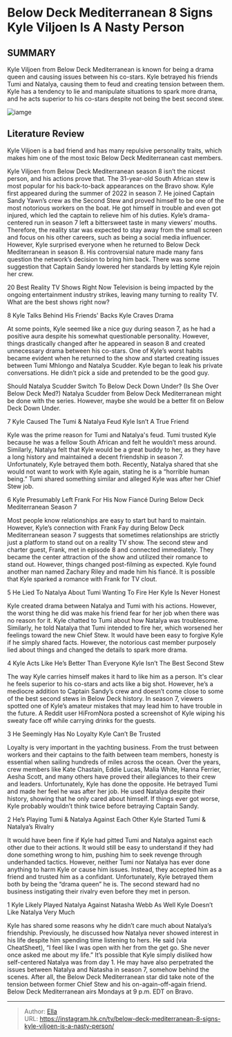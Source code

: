 # Below Deck Mediterranean 8 Signs Kyle Viljoen Is A Nasty Person


## SUMMARY 


 Kyle Viljoen from Below Deck Mediterranean is known for being a drama queen and causing issues between his co-stars. 
 Kyle betrayed his friends Tumi and Natalya, causing them to feud and creating tension between them. 
 Kyle has a tendency to lie and manipulate situations to spark more drama, and he acts superior to his co-stars despite not being the best second stew. 

![iamge](https://static1.srcdn.com/wordpress/wp-content/uploads/2023/11/below-deck-mediterranean_-8-signs-kyle-viljoen-is-a-nasty-person.jpg)

## Literature Review
Kyle Viljoen is a bad friend and has many repulsive personality traits, which makes him one of the most toxic Below Deck Mediterranean cast members.




Kyle Viljoen from Below Deck Mediterranean season 8 isn’t the nicest person, and his actions prove that. The 31-year-old South African stew is most popular for his back-to-back appearances on the Bravo show. Kyle first appeared during the summer of 2022 in season 7. He joined Captain Sandy Yawn’s crew as the Second Stew and proved himself to be one of the most notorious workers on the boat. He got himself in trouble and even got injured, which led the captain to relieve him of his duties.
Kyle’s drama-centered run in season 7 left a bittersweet taste in many viewers’ mouths. Therefore, the reality star was expected to stay away from the small screen and focus on his other careers, such as being a social media influencer. However, Kyle surprised everyone when he returned to Below Deck Mediterranean in season 8. His controversial nature made many fans question the network’s decision to bring him back. There was some suggestion that Captain Sandy lowered her standards by letting Kyle rejoin her crew.
            
 
 20 Best Reality TV Shows Right Now 
Television is being impacted by the ongoing entertainment industry strikes, leaving many turning to reality TV. What are the best shows right now?













 








 8  Kyle Talks Behind His Friends&#39; Backs 
Kyle Craves Drama


 







At some points, Kyle seemed like a nice guy during season 7, as he had a positive aura despite his somewhat questionable personality. However, things drastically changed after he appeared in season 8 and created unnecessary drama between his co-stars. One of Kyle’s worst habits became evident when he returned to the show and started creating issues between Tumi Mhlongo and Natalya Scudder. Kyle began to leak his private conversations. He didn’t pick a side and pretended to be the good guy.
            
 
 Should Natalya Scudder Switch To Below Deck Down Under? (Is She Over Below Deck Med?) 
Natalya Scudder from Below Deck Mediterranean might be done with the series. However, maybe she would be a better fit on Below Deck Down Under.









 7  Kyle Caused The Tumi &amp; Natalya Feud 
Kyle Isn’t A True Friend


 







Kyle was the prime reason for Tumi and Natalya&#39;s feud. Tumi trusted Kyle because he was a fellow South African and felt he wouldn’t mess around. Similarly, Natalya felt that Kyle would be a great buddy to her, as they have a long history and maintained a decent friendship in season 7. Unfortunately, Kyle betrayed them both. Recently, Natalya shared that she would not want to work with Kyle again, stating he is a “horrible human being.” Tumi shared something similar and alleged Kyle was after her Chief Stew job.





 6  Kyle Presumably Left Frank For His Now Fiancé 
During Below Deck Mediterranean Season 7


Most people know relationships are easy to start but hard to maintain. However, Kyle’s connection with Frank Fay during Below Deck Mediterranean season 7 suggests that sometimes relationships are strictly just a platform to stand out on a reality TV show. The second stew and charter guest, Frank, met in episode 8 and connected immediately. They became the center attraction of the show and utilized their romance to stand out. However, things changed post-filming as expected. Kyle found another man named Zachary Riley and made him his fiancé. It is possible that Kyle sparked a romance with Frank for TV clout.





 5  He Lied To Natalya About Tumi Wanting To Fire Her 
Kyle Is Never Honest


 







Kyle created drama between Natalya and Tumi with his actions. However, the worst thing he did was make his friend fear for her job when there was no reason for it. Kyle chatted to Tumi about how Natalya was troublesome. Similarly, he told Natalya that Tumi intended to fire her, which worsened her feelings toward the new Chief Stew. It would have been easy to forgive Kyle if he simply shared facts. However, the notorious cast member purposely lied about things and changed the details to spark more drama.





 4  Kyle Acts Like He’s Better Than Everyone 
Kyle Isn’t The Best Second Stew


The way Kyle carries himself makes it hard to like him as a person. It&#39;s clear he feels superior to his co-stars and acts like a big shot. However, he’s a mediocre addition to Captain Sandy’s crew and doesn’t come close to some of the best second stews in Below Deck history. In season 7, viewers spotted one of Kyle’s amateur mistakes that may lead him to have trouble in the future. A Reddit user HiFromNora posted a screenshot of Kyle wiping his sweaty face off while carrying drinks for the guests.





 3  He Seemingly Has No Loyalty 
Kyle Can’t Be Trusted
        

Loyalty is very important in the yachting business. From the trust between workers and their captains to the faith between team members, honesty is essential when sailing hundreds of miles across the ocean. Over the years, crew members like Kate Chastain, Eddie Lucas, Malia White, Hanna Ferrier, Aesha Scott, and many others have proved their allegiances to their crew and leaders. Unfortunately, Kyle has done the opposite. He betrayed Tumi and made her feel he was after her job. He used Natalya despite their history, showing that he only cared about himself. If things ever got worse, Kyle probably wouldn’t think twice before betraying Captain Sandy.





 2  He’s Playing Tumi &amp; Natalya Against Each Other 
Kyle Started Tumi &amp; Natalya’s Rivalry
        

It would have been fine if Kyle had pitted Tumi and Natalya against each other due to their actions. It would still be easy to understand if they had done something wrong to him, pushing him to seek revenge through underhanded tactics. However, neither Tumi nor Natalya has ever done anything to harm Kyle or cause him issues. Instead, they accepted him as a friend and trusted him as a confidant. Unfortunately, Kyle betrayed them both by being the “drama queen” he is. The second steward had no business instigating their rivalry even before they met in person.





 1  Kyle Likely Played Natalya Against Natasha Webb As Well 
Kyle Doesn’t Like Natalya Very Much
        

Kyle has shared some reasons why he didn’t care much about Natalya’s friendship. Previously, he discussed how Natalya never showed interest in his life despite him spending time listening to hers. He said (via CheatSheet), “I feel like I was open with her from the get go. She never once asked me about my life.” It’s possible that Kyle simply disliked how self-centered Natalya was from day 1. He may have also perpetrated the issues between Natalya and Natasha in season 7, somehow behind the scenes. After all, the Below Deck Mediterranean star did take note of the tension between former Chief Stew and his on-again-off-again friend.
Below Deck Mediterranean airs Mondays at 9 p.m. EDT on Bravo. 



---

> Author: [Ella](https://instagram.hk.cn/)  
> URL: https://instagram.hk.cn/tv/below-deck-mediterranean-8-signs-kyle-viljoen-is-a-nasty-person/  

